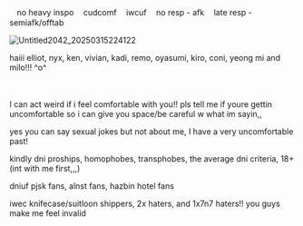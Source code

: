 ㅤno heavy inspo ㅤcudcomf ㅤiwcuf ㅤno resp - afk ㅤlate resp - semiafk/offtab

![Untitled2042_20250315224122](https://github.com/user-attachments/assets/01e5cb69-8b02-48eb-b617-c767fb400a5a)

haiii elliot, nyx, ken, vivian, kadi, remo, oyasumi, kiro, coni, yeong mi and milo!!! ^o^

ㅤ

I can act weird if i feel comfortable with you!! pls tell me if youre gettin uncomfortable so i can give you space/be careful w what im sayin,,


yes you can say sexual jokes but not about me, I have a very uncomfortable past!


kindly dni proships, homophobes, transphobes, the average dni criteria, 18+ (int with me first,,,)


dniuf pjsk fans, alnst fans, hazbin hotel fans


iwec knifecase/suitloon shippers, 2x haters, and 1x7n7 haters!! you guys make me feel invalid
